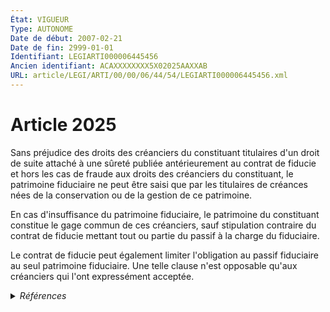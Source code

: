 ```yaml
---
État: VIGUEUR
Type: AUTONOME
Date de début: 2007-02-21
Date de fin: 2999-01-01
Identifiant: LEGIARTI000006445456
Ancien identifiant: ACAXXXXXXXX5X02025AAXXAB
URL: article/LEGI/ARTI/00/00/06/44/54/LEGIARTI000006445456.xml
---
```


<h1>Article 2025</h1>

Sans préjudice des droits des créanciers du constituant titulaires d'un droit de
suite attaché à une sûreté publiée antérieurement au contrat de fiducie et hors
les cas de fraude aux droits des créanciers du constituant, le patrimoine
fiduciaire ne peut être saisi que par les titulaires de créances nées de la
conservation ou de la gestion de ce patrimoine.<br />

En cas d'insuffisance du patrimoine fiduciaire, le patrimoine du constituant
constitue le gage commun de ces créanciers, sauf stipulation contraire du
contrat de fiducie mettant tout ou partie du passif à la charge du
fiduciaire.<br />

Le contrat de fiducie peut également limiter l'obligation au passif fiduciaire
au seul patrimoine fiduciaire. Une telle clause n'est opposable qu'aux
créanciers qui l'ont expressément acceptée.


<details>
  <summary><em>Références</em></summary>

  <h2>Articles faisant référence à l'article</h2>
  
  <ul>
    <li>
      <a href="https://legal.tricoteuses.fr//redirection/LEGIARTI000006523247?vers=git&vers=legifrance">LOI n° 2007-211 du 19 février 2007 instituant la fiducie - article 1 ENTIEREMENT_MODIF</a> CREATION cible
    </li>
  </ul>
  
  <h2>Références faites par l'article</h2>
  
  <ul>
    <li>
      2007-02-19 CREATION source <a href="https://legal.tricoteuses.fr//redirection/LEGIARTI000006523247?vers=git&vers=legifrance">LOI n° 2007-211 du 19 février 2007 instituant la fiducie - article 1 ENTIEREMENT_MODIF</a>
    </li>
    <li>
      2999-01-01 CONCORDE source <a href="https://legal.tricoteuses.fr//redirection/LEGIARTI000006448203?vers=git&vers=legifrance">Code civil - article 2302 AUTONOME TRANSFERE, en vigueur du 2004-06-01 au 2006-03-24</a>
    </li>
    <li>
      2999-01-01 CONCORDANCE cible <a href="https://legal.tricoteuses.fr//redirection/LEGIARTI000006448204?vers=git&vers=legifrance">Code civil - article 2302 AUTONOME MODIFIE, en vigueur du 2006-03-24 au 2022-01-01</a>
    </li>
    <li>
      2999-01-01 CITATION cible <a href="https://legal.tricoteuses.fr//redirection/LEGIARTI000036102788?vers=git&vers=legifrance">Code des assurances - article L311-42 AUTONOME VIGUEUR, en vigueur depuis le 2017-11-29</a>
    </li>
    <li>
      CODIFICATION source Loi 1804-03-10
    </li>
  </ul>
</details>
